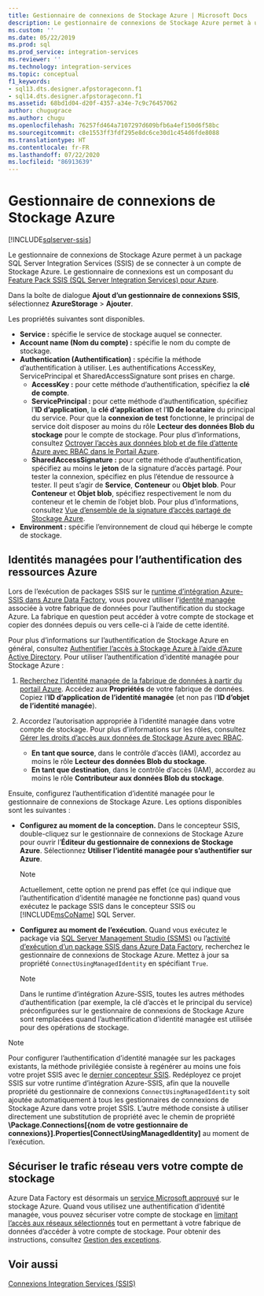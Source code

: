 ```yaml
---
title: Gestionnaire de connexions de Stockage Azure | Microsoft Docs
description: Le gestionnaire de connexions de Stockage Azure permet à un package SSIS de se connecter à un compte de Stockage Azure.
ms.custom: ''
ms.date: 05/22/2019
ms.prod: sql
ms.prod_service: integration-services
ms.reviewer: ''
ms.technology: integration-services
ms.topic: conceptual
f1_keywords:
- sql13.dts.designer.afpstorageconn.f1
- sql14.dts.designer.afpstorageconn.f1
ms.assetid: 68bd1d04-d20f-4357-a34e-7c9c76457062
author: chugugrace
ms.author: chugu
ms.openlocfilehash: 76257fd464a7107297d609bfb6a4ef150d6f58bc
ms.sourcegitcommit: c8e1553ff3fdf295e8dc6ce30d1c454d6fde8088
ms.translationtype: HT
ms.contentlocale: fr-FR
ms.lasthandoff: 07/22/2020
ms.locfileid: "86913639"
---
```

# <a name="azure-storage-connection-manager"></a>Gestionnaire de connexions de Stockage Azure

[!INCLUDE[sqlserver-ssis](../../includes/applies-to-version/sqlserver-ssis.md)]

Le gestionnaire de connexions de Stockage Azure permet à un package SQL Server Integration Services (SSIS) de se connecter à un compte de Stockage Azure. Le gestionnaire de connexions est un composant du [Feature Pack SSIS (SQL Server Integration Services) pour Azure](../../integration-services/azure-feature-pack-for-integration-services-ssis.md). 
  
Dans la boîte de dialogue **Ajout d’un gestionnaire de connexions SSIS**, sélectionnez **AzureStorage** > **Ajouter**.  
  
Les propriétés suivantes sont disponibles.

- **Service :** spécifie le service de stockage auquel se connecter.
- **Account name (Nom du compte) :** spécifie le nom du compte de stockage.
- **Authentication (Authentification) :** spécifie la méthode d’authentification à utiliser. Les authentifications AccessKey, ServicePrincipal et SharedAccessSignature sont prises en charge.
    - **AccessKey :** pour cette méthode d’authentification, spécifiez la **clé de compte**.
    - **ServicePrincipal :** pour cette méthode d’authentification, spécifiez l’**ID d’application**, la **clé d’application** et l’**ID de locataire** du principal du service.
      Pour que la **connexion de test** fonctionne, le principal de service doit disposer au moins du rôle **Lecteur des données Blob du stockage** pour le compte de stockage.
      Pour plus d’informations, consultez [Octroyer l’accès aux données blob et de file d’attente Azure avec RBAC dans le Portail Azure](https://docs.microsoft.com/azure/storage/common/storage-auth-aad-rbac-portal#assign-rbac-roles-using-the-azure-portal).
    - **SharedAccessSignature :** pour cette méthode d’authentification, spécifiez au moins le **jeton** de la signature d’accès partagé.
      Pour tester la connexion, spécifiez en plus l’étendue de ressource à tester. Il peut s’agir de **Service**, **Conteneur** ou **Objet blob**.
      Pour **Conteneur** et **Objet blob**, spécifiez respectivement le nom du conteneur et le chemin de l’objet blob.
      Pour plus d’informations, consultez [Vue d’ensemble de la signature d’accès partagé de Stockage Azure](https://docs.microsoft.com/azure/storage/common/storage-sas-overview).
- **Environment :** spécifie l’environnement de cloud qui héberge le compte de stockage.

## <a name="managed-identities-for-azure-resources-authentication"></a>Identités managées pour l’authentification des ressources Azure
Lors de l’exécution de packages SSIS sur le [runtime d’intégration Azure-SSIS dans Azure Data Factory](https://docs.microsoft.com/azure/data-factory/concepts-integration-runtime#azure-ssis-integration-runtime), vous pouvez utiliser l’[identité managée](https://docs.microsoft.com/azure/data-factory/connector-azure-sql-database#managed-identity) associée à votre fabrique de données pour l’authentification du stockage Azure. La fabrique en question peut accéder à votre compte de stockage et copier des données depuis ou vers celle-ci à l’aide de cette identité.

Pour plus d’informations sur l’authentification de Stockage Azure en général, consultez [Authentifier l’accès à Stockage Azure à l’aide d’Azure Active Directory](https://docs.microsoft.com/azure/storage/common/storage-auth-aad). Pour utiliser l’authentification d’identité managée pour Stockage Azure :

1. [Recherchez l’identité managée de la fabrique de données à partir du portail Azure](https://docs.microsoft.com/azure/data-factory/data-factory-service-identity). Accédez aux **Propriétés** de votre fabrique de données. Copiez l’**ID d’application de l’identité managée** (et non pas l’**ID d’objet de l’identité managée**).

1. Accordez l’autorisation appropriée à l’identité managée dans votre compte de stockage. Pour plus d’informations sur les rôles, consultez [Gérer les droits d’accès aux données de Stockage Azure avec RBAC](https://docs.microsoft.com/azure/storage/common/storage-auth-aad-rbac-portal).

    - **En tant que source**, dans le contrôle d’accès (IAM), accordez au moins le rôle **Lecteur des données Blob du stockage**.
    - **En tant que destination**, dans le contrôle d’accès (IAM), accordez au moins le rôle **Contributeur aux données Blob du stockage**.

Ensuite, configurez l’authentification d’identité managée pour le gestionnaire de connexions de Stockage Azure. Les options disponibles sont les suivantes :

- **Configurez au moment de la conception.** Dans le concepteur SSIS, double-cliquez sur le gestionnaire de connexions de Stockage Azure pour ouvrir l’**Éditeur du gestionnaire de connexions de Stockage Azure**. Sélectionnez **Utiliser l’identité managée pour s’authentifier sur Azure**.
    > [!NOTE]
    >  Actuellement, cette option ne prend pas effet (ce qui indique que l’authentification d’identité managée ne fonctionne pas) quand vous exécutez le package SSIS dans le concepteur SSIS ou [!INCLUDE[msCoName](../../includes/msconame-md.md)] SQL Server.
    
- **Configurez au moment de l’exécution.** Quand vous exécutez le package via [SQL Server Management Studio (SSMS)](https://docs.microsoft.com/sql/integration-services/ssis-quickstart-run-ssms) ou l’[activité d’exécution d’un package SSIS dans Azure Data Factory](https://docs.microsoft.com/azure/data-factory/how-to-invoke-ssis-package-ssis-activity), recherchez le gestionnaire de connexions de Stockage Azure. Mettez à jour sa propriété `ConnectUsingManagedIdentity` en spécifiant `True`.
    > [!NOTE]
    >  Dans le runtime d’intégration Azure-SSIS, toutes les autres méthodes d’authentification (par exemple, la clé d’accès et le principal du service) préconfigurées sur le gestionnaire de connexions de Stockage Azure sont remplacées quand l’authentification d’identité managée est utilisée pour des opérations de stockage.

> [!NOTE]
>  Pour configurer l’authentification d’identité managée sur les packages existants, la méthode privilégiée consiste à regénérer au moins une fois votre projet SSIS avec le [dernier concepteur SSIS](https://docs.microsoft.com/sql/ssdt/download-sql-server-data-tools-ssdt). Redéployez ce projet SSIS sur votre runtime d’intégration Azure-SSIS, afin que la nouvelle propriété du gestionnaire de connexions `ConnectUsingManagedIdentity` soit ajoutée automatiquement à tous les gestionnaires de connexions de Stockage Azure dans votre projet SSIS. L’autre méthode consiste à utiliser directement une substitution de propriété avec le chemin de propriété **\Package.Connections[{nom de votre gestionnaire de connexions}].Properties[ConnectUsingManagedIdentity]** au moment de l’exécution.

## <a name="secure-network-traffic-to-your-storage-account"></a>Sécuriser le trafic réseau vers votre compte de stockage
Azure Data Factory est désormais un [service Microsoft approuvé](https://docs.microsoft.com/azure/storage/common/storage-network-security#trusted-microsoft-services) sur le stockage Azure. Quand vous utilisez une authentification d’identité managée, vous pouvez sécuriser votre compte de stockage en [limitant l’accès aux réseaux sélectionnés](https://docs.microsoft.com/azure/storage/common/storage-network-security#change-the-default-network-access-rule) tout en permettant à votre fabrique de données d’accéder à votre compte de stockage. Pour obtenir des instructions, consultez [Gestion des exceptions](https://docs.microsoft.com/azure/storage/common/storage-network-security#managing-exceptions).

## <a name="see-also"></a>Voir aussi  
 [Connexions Integration Services &#40;SSIS&#41;](../../integration-services/connection-manager/integration-services-ssis-connections.md)
